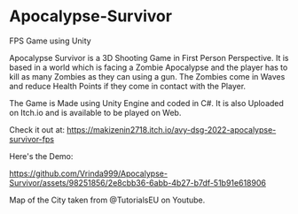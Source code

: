 # Apocalypse-Survivor
FPS Game using Unity

Apocalypse Survivor is a 3D Shooting Game in First Person Perspective.
It is based in a world which is facing a Zombie Apocalypse and the player has to kill as many Zombies as they can using a gun.
The Zombies come in Waves and reduce Health Points if they come in contact with the Player.

The Game is Made using Unity Engine and coded in C#.
It is also Uploaded on Itch.io and is available to be played on Web.

Check it out at: https://makizenin2718.itch.io/avy-dsg-2022-apocalypse-survivor-fps


Here's the Demo:



https://github.com/Vrinda999/Apocalypse-Survivor/assets/98251856/2e8cbb36-6abb-4b27-b7df-51b91e618906



Map of the City taken from @TutorialsEU on Youtube.
